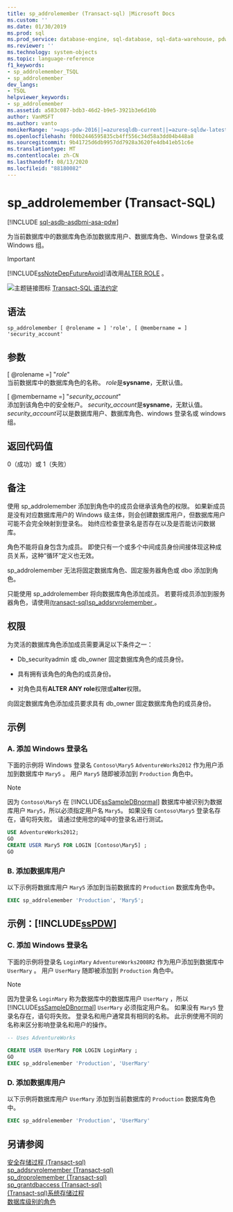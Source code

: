 ```yaml
---
title: sp_addrolemember (Transact-sql) |Microsoft Docs
ms.custom: ''
ms.date: 01/30/2019
ms.prod: sql
ms.prod_service: database-engine, sql-database, sql-data-warehouse, pdw
ms.reviewer: ''
ms.technology: system-objects
ms.topic: language-reference
f1_keywords:
- sp_addrolemember_TSQL
- sp_addrolemember
dev_langs:
- TSQL
helpviewer_keywords:
- sp_addrolemember
ms.assetid: a583c087-bdb3-46d2-b9e5-3921b3e6d10b
author: VanMSFT
ms.author: vanto
monikerRange: '>=aps-pdw-2016||=azuresqldb-current||=azure-sqldw-latest||>=sql-server-2016||=sqlallproducts-allversions||>=sql-server-linux-2017||=azuresqldb-mi-current'
ms.openlocfilehash: f00b2446595835cb4ff556c34d58a3dd04b448a8
ms.sourcegitcommit: 9b41725d6db9957dd7928a3620fe4db41eb51c6e
ms.translationtype: MT
ms.contentlocale: zh-CN
ms.lasthandoff: 08/13/2020
ms.locfileid: "88180082"
---
```

# <a name="sp_addrolemember-transact-sql"></a>sp_addrolemember (Transact-SQL)
[!INCLUDE [sql-asdb-asdbmi-asa-pdw](../../includes/applies-to-version/sql-asdb-asdbmi-asa-pdw.md)]

  为当前数据库中的数据库角色添加数据库用户、数据库角色、Windows 登录名或 Windows 组。  
  
> [!IMPORTANT]  
>  [!INCLUDE[ssNoteDepFutureAvoid](../../includes/ssnotedepfutureavoid-md.md)]请改用[ALTER ROLE](../../t-sql/statements/alter-role-transact-sql.md) 。  
  
 ![主题链接图标](../../database-engine/configure-windows/media/topic-link.gif "“主题链接”图标") [Transact-SQL 语法约定](../../t-sql/language-elements/transact-sql-syntax-conventions-transact-sql.md)  
  
## <a name="syntax"></a>语法  
  
```syntaxsql
sp_addrolemember [ @rolename = ] 'role', [ @membername = ] 'security_account'  
```    
  
## <a name="arguments"></a>参数  
 [ @rolename =] "*role*"  
 当前数据库中的数据库角色的名称。 *role*是**sysname**，无默认值。  
  
 [ @membername =] "*security_account*"  
 添加到该角色中的安全帐户。 *security_account*是**sysname**，无默认值。 *security_account*可以是数据库用户、数据库角色、windows 登录名或 windows 组。  
  
## <a name="return-code-values"></a>返回代码值  
 0（成功）或 1（失败）  
  
## <a name="remarks"></a>备注  
 使用 sp_addrolemember 添加到角色中的成员会继承该角色的权限。 如果新成员是没有对应数据库用户的 Windows 级主体，则会创建数据库用户，但数据库用户可能不会完全映射到登录名。 始终应检查登录名是否存在以及是否能访问数据库。  
  
 角色不能将自身包含为成员。 即使只有一个或多个中间成员身份间接体现这种成员关系，这种“循环”定义也无效。  
  
 sp_addrolemember 无法将固定数据库角色、固定服务器角色或 dbo 添加到角色。
  
 只能使用 sp_addrolemember 将向数据库角色添加成员。 若要将成员添加到服务器角色，请使用[&#40;transact-sql&#41;sp_addsrvrolemember ](../../relational-databases/system-stored-procedures/sp-addsrvrolemember-transact-sql.md)。  
  
## <a name="permissions"></a>权限  
 为灵活的数据库角色添加成员需要满足以下条件之一：  
  
-   Db_securityadmin 或 db_owner 固定数据库角色的成员身份。  
  
-   具有拥有该角色的角色的成员身份。  
  
-   对角色具有**ALTER ANY role**权限或**alter**权限。  
  
 向固定数据库角色添加成员要求具有 db_owner 固定数据库角色的成员身份。  
  
## <a name="examples"></a>示例  
  
### <a name="a-adding-a-windows-login"></a>A. 添加 Windows 登录名  
 下面的示例将 Windows 登录名 `Contoso\Mary5` `AdventureWorks2012` 作为用户添加到数据库中 `Mary5` 。 用户 `Mary5` 随即被添加到 `Production` 角色中。  
  
> [!NOTE]  
>  因为 `Contoso\Mary5` 在 [!INCLUDE[ssSampleDBnormal](../../includes/sssampledbnormal-md.md)] 数据库中被识别为数据库用户 `Mary5`，所以必须指定用户名 `Mary5`。 如果没有 `Contoso\Mary5` 登录名存在，语句将失败。 请通过使用您的域中的登录名进行测试。  
  
```sql  
USE AdventureWorks2012;  
GO  
CREATE USER Mary5 FOR LOGIN [Contoso\Mary5] ;  
GO  
```  
  
### <a name="b-adding-a-database-user"></a>B. 添加数据库用户  
 以下示例将数据库用户 `Mary5` 添加到当前数据库的 `Production` 数据库角色中。  
  
```sql  
EXEC sp_addrolemember 'Production', 'Mary5';  
```  
  
## <a name="examples-sspdw"></a>示例：[!INCLUDE[ssPDW](../../includes/sspdw-md.md)]  
  
### <a name="c-adding-a-windows-login"></a>C. 添加 Windows 登录名  
 下面的示例将登录名 `LoginMary` `AdventureWorks2008R2` 作为用户添加到数据库中 `UserMary` 。 用户 `UserMary` 随即被添加到 `Production` 角色中。  
  
> [!NOTE]  
>  因为登录名 `LoginMary` 称为数据库中的数据库用户 `UserMary` ，所以 [!INCLUDE[ssSampleDBnormal](../../includes/sssampledbnormal-md.md)] `UserMary` 必须指定用户名。 如果没有 `Mary5` 登录名存在，语句将失败。 登录名和用户通常具有相同的名称。 此示例使用不同的名称来区分影响登录名和用户的操作。  
  
```sql  
-- Uses AdventureWorks  
  
CREATE USER UserMary FOR LOGIN LoginMary ;  
GO  
EXEC sp_addrolemember 'Production', 'UserMary'  
```  
  
### <a name="d-adding-a-database-user"></a>D. 添加数据库用户  
 以下示例将数据库用户 `UserMary` 添加到当前数据库的 `Production` 数据库角色中。  
  
```sql  
EXEC sp_addrolemember 'Production', 'UserMary'  
```  
  
## <a name="see-also"></a>另请参阅  
 [安全存储过程 &#40;Transact-sql&#41;](../../relational-databases/system-stored-procedures/security-stored-procedures-transact-sql.md)   
 [sp_addsrvrolemember &#40;Transact-sql&#41;](../../relational-databases/system-stored-procedures/sp-addsrvrolemember-transact-sql.md)   
 [sp_droprolemember &#40;Transact-sql&#41;](../../relational-databases/system-stored-procedures/sp-droprolemember-transact-sql.md)   
 [sp_grantdbaccess &#40;Transact-sql&#41;](../../relational-databases/system-stored-procedures/sp-grantdbaccess-transact-sql.md)   
 [&#40;Transact-sql&#41;系统存储过程](../../relational-databases/system-stored-procedures/system-stored-procedures-transact-sql.md)   
 [数据库级别的角色](../../relational-databases/security/authentication-access/database-level-roles.md)  
  
  
